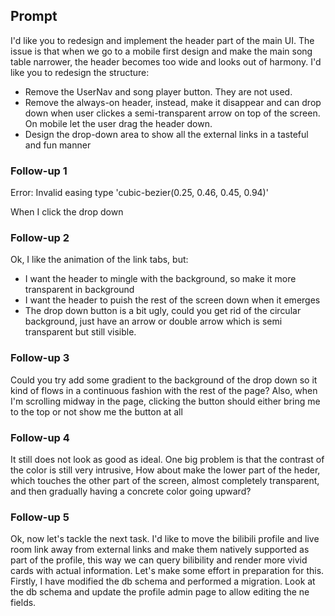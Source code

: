 ## Prompt

I'd like you to redesign and implement the header part of the main UI. The issue is that when we go to a mobile first design and make the main song table narrower, the header becomes too wide and looks out of harmony. I'd like you to redesign the structure:

- Remove the UserNav and song player button. They are not used.
- Remove the always-on header, instead, make it disappear and can drop down when user clickes a semi-transparent arrow on top of the screen. On mobile let the user drag the header down.
- Design the drop-down area to show all the external links in a tasteful and fun manner

### Follow-up 1
Error: Invalid easing type 'cubic-bezier(0.25, 0.46, 0.45, 0.94)'

When I click the drop down

### Follow-up 2
Ok, I like the animation of the link tabs, but:
- I want the header to mingle with the background, so make it more transparent in background
- I want the header to puish the rest of the screen down when it emerges
- The drop down button is a bit ugly, could you get rid of the circular background, just have an arrow or double arrow which is semi transparent but still visible. 

### Follow-up 3
Could you try add some gradient to the background of the drop down so it kind of flows in a continuous fashion with the rest of the page? Also, when I'm scrolling midway in the page, clicking the button should either bring me to the top or not show me the button at all

### Follow-up 4
It still does not look as good as ideal. One big problem is that the contrast of the color is still very intrusive, How about make the lower part of the heder, which touches the other part of the screen, almost completely transparent, and then gradually having a concrete color going upward?

### Follow-up 5
Ok, now let's tackle the next task. I'd like to move the bilibili profile and live room link away from external links and make them natively supported as part of the profile, this way we can query bilibility and render more vivid cards with actual information. Let's make some effort in preparation for this. Firstly, I have modified the db schema and performed a migration. Look at the db schema and update the profile admin page to allow editing the ne fields.